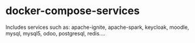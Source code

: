 # docker-compose-services
Includes services such as:
apache-ignite, apache-spark, keycloak, moodle, mysql, mysql5, odoo, postgresql, redis....